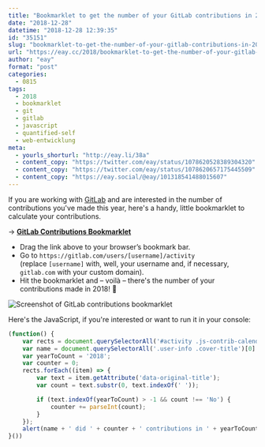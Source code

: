 ```yaml
---
title: "Bookmarklet to get the number of your GitLab contributions in 2018"
date: "2018-12-28"
datetime: "2018-12-28 12:39:35"
id: "35151"
slug: "bookmarklet-to-get-the-number-of-your-gitlab-contributions-in-2018"
url: "https://eay.cc/2018/bookmarklet-to-get-the-number-of-your-gitlab-contributions-in-2018/"
author: "eay"
format: "post"
categories:
  - 0815
tags:
  - 2018
  - bookmarklet
  - git
  - gitlab
  - javascript
  - quantified-self
  - web-entwicklung
meta:
  - yourls_shorturl: "http://eay.li/38a"
  - content_copy: "https://twitter.com/eay/status/1078620528389304320"
  - content_copy: "https://twitter.com/eay/status/1078620657175445509"
  - content_copy: "https://eay.social/@eay/101318541488015607"
---
```


If you are working with [GitLab](https://gitlab.com/) and are interested in the number of contributions you've made this year, here's a handy, little bookmarklet to calculate your contributions.

→ [**GitLab Contributions Bookmarklet**](javascript:%28function%28%29%7Bvar%20rects%3Ddocument.querySelectorAll%28%27%23activity%20.js-contrib-calendar%20rect.user-contrib-cell%27%29%3Bvar%20name%3Ddocument.querySelectorAll%28%27.user-info%20.cover-title%27%29%5B0%5D.textContent.replace%28/%28%5Cr%5Cn%5Ct%7C%5Cn%7C%5Cr%5Ct%29/gm%2C%27%27%29%3Bvar%20yearToCount%3D%272018%27%3Bvar%20counter%3D0%3Brects.forEach%28%28item%29%3D%3E%7Bvar%20text%3Ditem.getAttribute%28%27data-original-title%27%29%3Bvar%20count%3Dtext.substr%280%2Ctext.indexOf%28%27%20%27%29%29%3Bif%28text.indexOf%28yearToCount%29%3E-1%26%26count%21%3D%3D%27No%27%29%7Bcounter+%3DparseInt%28count%29%7D%7D%29%3Balert%28name+%27%20did%20%27+counter+%27%20contributions%20in%20%27+yearToCount+%27.%27%29%7D%28%29%29)

- Drag the link above to your browser’s bookmark bar.
- Go to `https://gitlab.com/users/​[username]/activity`  
    (replace `[username]` with, well, your username and, if necessary, `gitlab.com` with your custom domain).
- Hit the bookmarklet and – voilà – there's the number of your contributions made in 2018! 🎉

![Screenshot of GitLab contributions bookmarklet](https://eay.cc/uploads/2018/gitlab-contributions.png)

Here's the JavaScript, if you're interested or want to run it in your console:

```js
(function() {
	var rects = document.querySelectorAll('#activity .js-contrib-calendar rect.user-contrib-cell');
	var name = document.querySelectorAll('.user-info .cover-title')[0].textContent.replace(/(\r\n\t|\n|\r\t)/gm,'');
	var yearToCount = '2018';
	var counter = 0;
	rects.forEach((item) => {
		var text = item.getAttribute('data-original-title');
		var count = text.substr(0, text.indexOf(' ')); 

		if (text.indexOf(yearToCount) > -1 && count !== 'No') {
			counter += parseInt(count);
		}
	});
	alert(name + ' did ' + counter + ' contributions in ' + yearToCount + '.');
}())
```
